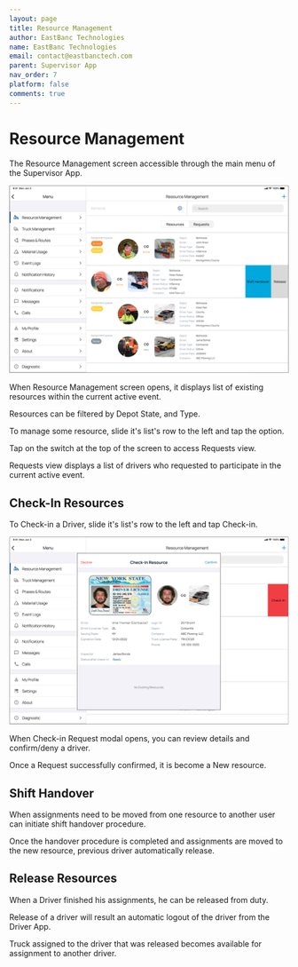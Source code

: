 ```yaml
---
layout: page
title: Resource Management
author: EastBanc Technologies
name: EastBanc Technologies
email: contact@eastbanctech.com
parent: Supervisor App
nav_order: 7
platform: false
comments: true
---
```


# Resource Management

The Resource Management screen accessible through the main menu of the Supervisor App.

<img src="images/supervisor/sa-resource-management/resource-management-view.png" class="ios width-xl" data-lightbox="1" />

When Resource Management screen opens, it displays list of existing resources within the current active event.

Resources can be filtered by Depot State, and Type.

To manage some resource, slide it's list's row to the left and tap the option.

Tap on the switch at the top of the screen to access Requests view.

Requests view displays a list of drivers who requested to participate in the current active event.

## Check-In Resources

To Check-in a Driver, slide it's list's row to the left and tap Check-in.

<img src="images/supervisor/sa-resource-management/checkin-modal.png" class="ios width-xl" data-lightbox="2" />

When Check-in Request modal opens, you can review details and confirm/deny a driver.

Once a Request successfully confirmed, it is become a New resource.


## Shift Handover

When assignments need to be moved from one resource to another user can initiate shift handover procedure.

Once the handover procedure is completed and assignments are moved to the new resource, previous driver automatically release.


## Release Resources

When a Driver finished his assignments, he can be released from duty.

Release of a driver will result an automatic logout of the driver from the Driver App.

Truck assigned to the driver that was released becomes available for assignment to another driver.